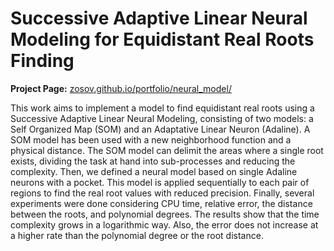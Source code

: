 # Successive Adaptive Linear Neural Modeling for Equidistant Real Roots Finding

**Project Page:** [zosov.github.io/portfolio/neural_model/](https://zosov.github.io/portfolio/neural_model/)

This work aims to implement a model to find equidistant real roots using a Successive Adaptive Linear Neural Modeling, consisting of two models: a Self Organized Map (SOM) and an Adaptative Linear Neuron (Adaline). A SOM model has been used with a new neighborhood function and a physical distance. The SOM model can delimit the areas where a single root exists, dividing the task at hand into sub-processes and reducing the complexity. Then, we defined a neural model based on single Adaline neurons with a pocket. This model is applied sequentially to each pair of regions to find the real root values with reduced precision. Finally, several experiments were done considering CPU time, relative error, the distance between the roots, and polynomial degrees. The results show that the time complexity grows in a logarithmic way. Also, the error does not increase at a higher rate than the polynomial degree or the root distance.

